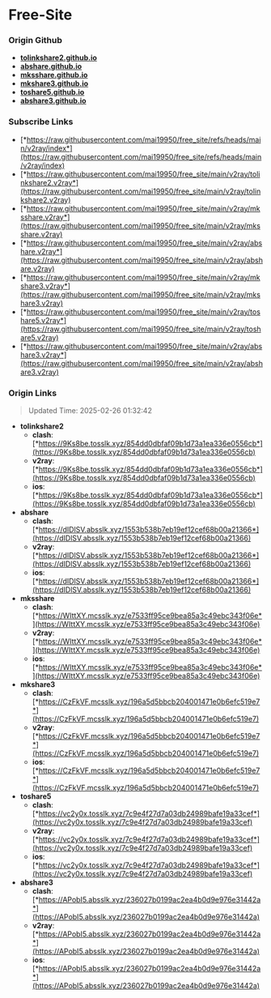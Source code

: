 # Free-Site

### Origin Github

- [**tolinkshare2.github.io**](https://github.com/tolinkshare2/tolinkshare2.github.io)
- [**abshare.github.io**](https://github.com/abshare/abshare.github.io)
- [**mksshare.github.io**](https://github.com/mksshare/mksshare.github.io)
- [**mkshare3.github.io**](https://github.com/mkshare3/mkshare3.github.io)
- [**toshare5.github.io**](https://github.com/toshare5/toshare5.github.io)
- [**abshare3.github.io**](https://github.com/abshare3/abshare3.github.io)

### Subscribe Links

- [*https://raw.githubusercontent.com/mai19950/free_site/refs/heads/main/v2ray/index*](https://raw.githubusercontent.com/mai19950/free_site/refs/heads/main/v2ray/index)
- [*https://raw.githubusercontent.com/mai19950/free_site/main/v2ray/tolinkshare2.v2ray*](https://raw.githubusercontent.com/mai19950/free_site/main/v2ray/tolinkshare2.v2ray)
- [*https://raw.githubusercontent.com/mai19950/free_site/main/v2ray/mksshare.v2ray*](https://raw.githubusercontent.com/mai19950/free_site/main/v2ray/mksshare.v2ray)
- [*https://raw.githubusercontent.com/mai19950/free_site/main/v2ray/abshare.v2ray*](https://raw.githubusercontent.com/mai19950/free_site/main/v2ray/abshare.v2ray)
- [*https://raw.githubusercontent.com/mai19950/free_site/main/v2ray/mkshare3.v2ray*](https://raw.githubusercontent.com/mai19950/free_site/main/v2ray/mkshare3.v2ray)
- [*https://raw.githubusercontent.com/mai19950/free_site/main/v2ray/toshare5.v2ray*](https://raw.githubusercontent.com/mai19950/free_site/main/v2ray/toshare5.v2ray)
- [*https://raw.githubusercontent.com/mai19950/free_site/main/v2ray/abshare3.v2ray*](https://raw.githubusercontent.com/mai19950/free_site/main/v2ray/abshare3.v2ray)

### Origin Links

> Updated Time: 2025-02-26 01:32:42

- **tolinkshare2**
  - **clash**: [*https://9Ks8be.tosslk.xyz/854dd0dbfaf09b1d73a1ea336e0556cb*](https://9Ks8be.tosslk.xyz/854dd0dbfaf09b1d73a1ea336e0556cb)
  - **v2ray**: [*https://9Ks8be.tosslk.xyz/854dd0dbfaf09b1d73a1ea336e0556cb*](https://9Ks8be.tosslk.xyz/854dd0dbfaf09b1d73a1ea336e0556cb)
  - **ios**: [*https://9Ks8be.tosslk.xyz/854dd0dbfaf09b1d73a1ea336e0556cb*](https://9Ks8be.tosslk.xyz/854dd0dbfaf09b1d73a1ea336e0556cb)
- **abshare**
  - **clash**: [*https://dIDlSV.absslk.xyz/1553b538b7eb19ef12cef68b00a21366*](https://dIDlSV.absslk.xyz/1553b538b7eb19ef12cef68b00a21366)
  - **v2ray**: [*https://dIDlSV.absslk.xyz/1553b538b7eb19ef12cef68b00a21366*](https://dIDlSV.absslk.xyz/1553b538b7eb19ef12cef68b00a21366)
  - **ios**: [*https://dIDlSV.absslk.xyz/1553b538b7eb19ef12cef68b00a21366*](https://dIDlSV.absslk.xyz/1553b538b7eb19ef12cef68b00a21366)
- **mksshare**
  - **clash**: [*https://WIttXY.mcsslk.xyz/e7533ff95ce9bea85a3c49ebc343f06e*](https://WIttXY.mcsslk.xyz/e7533ff95ce9bea85a3c49ebc343f06e)
  - **v2ray**: [*https://WIttXY.mcsslk.xyz/e7533ff95ce9bea85a3c49ebc343f06e*](https://WIttXY.mcsslk.xyz/e7533ff95ce9bea85a3c49ebc343f06e)
  - **ios**: [*https://WIttXY.mcsslk.xyz/e7533ff95ce9bea85a3c49ebc343f06e*](https://WIttXY.mcsslk.xyz/e7533ff95ce9bea85a3c49ebc343f06e)
- **mkshare3**
  - **clash**: [*https://CzFkVF.mcsslk.xyz/196a5d5bbcb204001471e0b6efc519e7*](https://CzFkVF.mcsslk.xyz/196a5d5bbcb204001471e0b6efc519e7)
  - **v2ray**: [*https://CzFkVF.mcsslk.xyz/196a5d5bbcb204001471e0b6efc519e7*](https://CzFkVF.mcsslk.xyz/196a5d5bbcb204001471e0b6efc519e7)
  - **ios**: [*https://CzFkVF.mcsslk.xyz/196a5d5bbcb204001471e0b6efc519e7*](https://CzFkVF.mcsslk.xyz/196a5d5bbcb204001471e0b6efc519e7)
- **toshare5**
  - **clash**: [*https://vc2y0x.tosslk.xyz/7c9e4f27d7a03db24989bafe19a33cef*](https://vc2y0x.tosslk.xyz/7c9e4f27d7a03db24989bafe19a33cef)
  - **v2ray**: [*https://vc2y0x.tosslk.xyz/7c9e4f27d7a03db24989bafe19a33cef*](https://vc2y0x.tosslk.xyz/7c9e4f27d7a03db24989bafe19a33cef)
  - **ios**: [*https://vc2y0x.tosslk.xyz/7c9e4f27d7a03db24989bafe19a33cef*](https://vc2y0x.tosslk.xyz/7c9e4f27d7a03db24989bafe19a33cef)
- **abshare3**
  - **clash**: [*https://APobI5.absslk.xyz/236027b0199ac2ea4b0d9e976e31442a*](https://APobI5.absslk.xyz/236027b0199ac2ea4b0d9e976e31442a)
  - **v2ray**: [*https://APobI5.absslk.xyz/236027b0199ac2ea4b0d9e976e31442a*](https://APobI5.absslk.xyz/236027b0199ac2ea4b0d9e976e31442a)
  - **ios**: [*https://APobI5.absslk.xyz/236027b0199ac2ea4b0d9e976e31442a*](https://APobI5.absslk.xyz/236027b0199ac2ea4b0d9e976e31442a)
